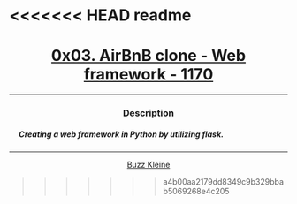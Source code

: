<<<<<<< HEAD
readme
=======
# [<center>0x03. AirBnB clone - Web framework - 1170</center>](https://intranet.hbtn.io/projects/1170)
 ---
 ### <center>Description</center> 
 ##### &emsp; Creating a web framework in Python by utilizing flask.
 ---
 [<center>Buzz Kleine</center>](github.com/conkobar)
>>>>>>> a4b00aa2179dd8349c9b329bbab5069268e4c205
